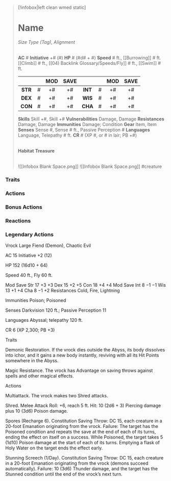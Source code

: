 > [!infobox|left clean wmed static]
> # Name
> *Size Type (Tag), Alignment*
> 
> | |
> | - |
> **AC** # **Initiative** +# (#)
> **HP** # (#d# + #)
> **Speed** # ft., [[Burrowing]] # ft. [[Climb]] # ft., [[04) Backlink Glossary/Speeds/Fly]] # ft., [[Swim]] # ft.
> 
> | | | MOD | SAVE | | | MOD | SAVE |
> | :-: | :-: | :-: | :-: | :-: | :-: | :-: | :-: |
> | **STR** | # | +# | +# | **INT** | # | +# | +# | 
> | **DEX** | # | +# | +# | **WIS** | # | +# | +# |
> | **CON** | # | +# | +# | **CHA** | # | +# | +# |
> **Skills** Skill +#, Skill +#
> **Vulnerabilities** Damage, Damage
> **Resistances** Damage, Damage
> **Immunities** Damage; Condition
> **Gear** Item, Item
> **Senses** Sense #, Sense # ft., Passive Perception #
> **Languages** Language, Telepathy # ft.
> **CR** # (XP #, or # in lair; PB +#)
>
> | |
> | - |
> **Habitat**
> **Treasure**
> 
> | |
> | - |
> ![[Infobox Blank Space.png]]
> ![[Infobox Blank Space.png]]
> #creature 


### Traits
### Actions
### Bonus Actions
### Reactions
### Legendary Actions
Vrock
Large Fiend (Demon), Chaotic Evil

AC 15 Initiative +2 (12)

HP 152 (16d10 + 64)

Speed 40 ft., Fly 60 ft.

Mod	Save
Str	17	+3	+3
Dex	15	+2	+5
Con	18	+4	+4
Mod	Save
Int	8	−1	−1
Wis	13	+1	+4
Cha	8	−1	+2
Resistances Cold, Fire, Lightning

Immunities Poison; Poisoned

Senses Darkvision 120 ft.; Passive Perception 11

Languages Abyssal; telepathy 120 ft.

CR 6 (XP 2,300; PB +3)

Traits

Demonic Restoration. If the vrock dies outside the Abyss, its body dissolves into ichor, and it gains a new body instantly, reviving with all its Hit Points somewhere in the Abyss.

Magic Resistance. The vrock has Advantage on saving throws against spells and other magical effects.

Actions

Multiattack. The vrock makes two Shred attacks.

Shred. Melee Attack Roll: +6, reach 5 ft. Hit: 10 (2d6 + 3) Piercing damage plus 10 (3d6) Poison damage.

Spores (Recharge 6). Constitution Saving Throw: DC 15, each creature in a 20-foot Emanation originating from the vrock. Failure: The target has the Poisoned condition and repeats the save at the end of each of its turns, ending the effect on itself on a success. While Poisoned, the target takes 5 (1d10) Poison damage at the start of each of its turns. Emptying a flask of Holy Water on the target ends the effect early.

Stunning Screech (1/Day). Constitution Saving Throw: DC 15, each creature in a 20-foot Emanation originating from the vrock (demons succeed automatically). Failure: 10 (3d6) Thunder damage, and the target has the Stunned condition until the end of the vrock’s next turn.